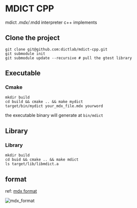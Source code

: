 # MDICT CPP

mdict *.mdx/*.mdd interpreter c++ implements

## Clone the project

```
git clone git@github.com:dictlab/mdict-cpp.git
git submodule init
git submodule update --recursive # pull the gtest library
```

## Executable

### Cmake

```
mkdir build
cd build && cmake .. && make mydict
target/bin/mydict your_mdx_file.mdx yourword
```
the executable binary will generate at `bin/mdict`


## Library

### Library

```
mkdir build 
cd buid && cmake .. && make mdict
ls target/lib/libmdict.a
```


## format
ref: [mdx format](https://www.zhihu.com/question/22143768)

![mdx_format](https://tva1.sinaimg.cn/large/008eGmZEly1go066lnewfj30u01bdb29.jpg)
